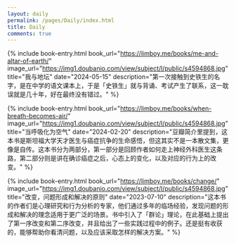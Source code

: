 ```yaml
---
layout: daily
permalink: /pages/Daily/index.html
title: Daily
comments: true
---
```


{% include book-entry.html 
    book_url="https://limboy.me/books/me-and-altar-of-earth/" 
    image_url="https://img1.doubanio.com/view/subject/l/public/s4594868.jpg" 
    title="我与地坛" 
    date="2024-05-15" 
    description="第一次接触到史铁生的名字，是在中学的语文课本上，于是「史铁生」就与背诵、考试产生了联系，这一耽误就是几十年，好在最终没有错过。" 
%}

{% include book-entry.html 
    book_url="https://limboy.me/books/when-breath-becomes-air/" 
    image_url="https://img1.doubanio.com/view/subject/l/public/s4594868.jpg" 
    title="当呼吸化为空气" 
    date="2024-02-20" 
    description="豆瓣简介里提到，这本书是斯坦福大学天才医生与癌症抗争的生命感悟，但这其实不是一本散文集，更像是自传。这本书分为两部分，第一部分是回顾作者如何走上神经外科医生这条路，第二部分则是讲在确诊癌症之后，心态上的变化，以及对应的行为上的改变。" 
%}

{% include book-entry.html 
    book_url="https://limboy.me/books/change/" 
    image_url="https://img1.doubanio.com/view/subject/l/public/s4594868.jpg" 
    title="改变，问题形成和解决的原则" 
    date="2023-07-10" 
    description="这本书的作者们是心理研究和行为分析的专家，他们通过多年的临场经验，发现问题的形成和解决的理念适用于更广泛的场景。书中引入了「群论」理论，在此基础上提出了第一序改变和第二序改变，并且给出了一些实践过程中的例子。还是挺有收获的，能够帮助你看清问题，以及应该采取怎样的解决方案。" 
%}
